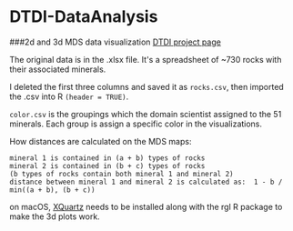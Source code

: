 # DTDI-DataAnalysis
###2d and 3d MDS data visualization
[DTDI project page](https://tw.rpi.edu//web/project/DTDI)

The original data is in the .xlsx file. It's a spreadsheet of ~730 rocks with their associated minerals.

I deleted the first three columns and saved it as `rocks.csv`, then imported the .csv into R `(header = TRUE)`.

`color.csv` is the groupings which the domain scientist assigned to the 51 minerals. Each group is assign a specific color in the visualizations. 

How distances are calculated on the MDS maps:
```
mineral 1 is contained in (a + b) types of rocks
mineral 2 is contained in (b + c) types of rocks
(b types of rocks contain both mineral 1 and mineral 2)
distance between mineral 1 and mineral 2 is calculated as:  1 - b / min((a + b), (b + c))
```
on macOS, [XQuartz]( https://www.xquartz.org/) needs to be installed along with the rgl R package to make the 3d plots work.



